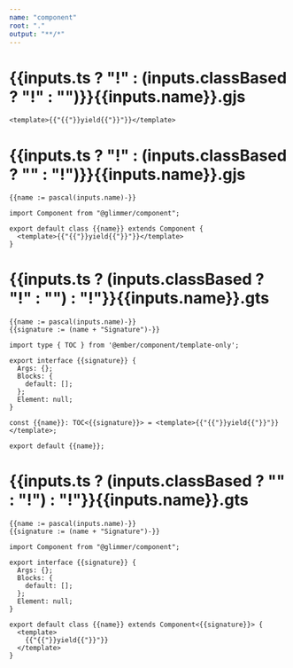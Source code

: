 ```yaml
---
name: "component"
root: "."
output: "**/*"
---
```


# {{inputs.ts ? "!" : (inputs.classBased ? "!" : "")}}{{inputs.name}}.gjs

```gjs
<template>{{"{{"}}yield{{"}}"}}</template>

```

# {{inputs.ts ? "!" : (inputs.classBased ? "" : "!")}}{{inputs.name}}.gjs

```gjs
{{name := pascal(inputs.name)-}}

import Component from "@glimmer/component";

export default class {{name}} extends Component {
  <template>{{"{{"}}yield{{"}}"}}</template>
}

```

# {{inputs.ts ? (inputs.classBased ? "!" : "") : "!"}}{{inputs.name}}.gts

```gts
{{name := pascal(inputs.name)-}}
{{signature := (name + "Signature")-}}

import type { TOC } from '@ember/component/template-only';

export interface {{signature}} {
  Args: {};
  Blocks: {
    default: [];
  };
  Element: null;
}

const {{name}}: TOC<{{signature}}> = <template>{{"{{"}}yield{{"}}"}}</template>;

export default {{name}};

```

# {{inputs.ts ? (inputs.classBased ? "" : "!") : "!"}}{{inputs.name}}.gts

```gts
{{name := pascal(inputs.name)-}}
{{signature := (name + "Signature")-}}

import Component from "@glimmer/component";

export interface {{signature}} {
  Args: {};
  Blocks: {
    default: [];
  };
  Element: null;
}

export default class {{name}} extends Component<{{signature}}> {
  <template>
    {{"{{"}}yield{{"}}"}}
  </template>
}

```
